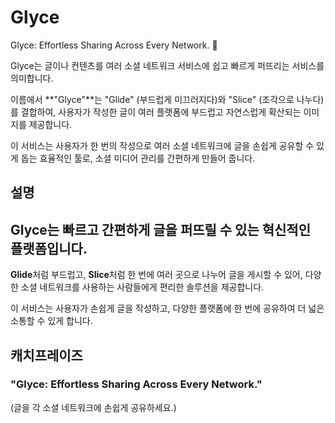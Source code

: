 # Glyce
Glyce: Effortless Sharing Across Every Network. 🔗

Glyce는 글이나 컨텐츠를 여러 소셜 네트워크 서비스에 쉽고 빠르게 퍼뜨리는 서비스를 의미합니다.

이름에서 **"Glyce"**는 "Glide" (부드럽게 미끄러지다)와 "Slice" (조각으로 나누다)를 결합하여, 사용자가 작성한 글이 여러 플랫폼에 부드럽고 자연스럽게 확산되는 이미지를 제공합니다.

이 서비스는 사용자가 한 번의 작성으로 여러 소셜 네트워크에 글을 손쉽게 공유할 수 있게 돕는 효율적인 툴로, 소셜 미디어 관리를 간편하게 만들어 줍니다.


## 설명
## Glyce는 빠르고 간편하게 글을 퍼뜨릴 수 있는 혁신적인 플랫폼입니다.

**Glide**처럼 부드럽고, **Slice**처럼 한 번에 여러 곳으로 나누어 글을 게시할 수 있어, 다양한 소셜 네트워크를 사용하는 사람들에게 편리한 솔루션을 제공합니다.

이 서비스는 사용자가 손쉽게 글을 작성하고, 다양한 플랫폼에 한 번에 공유하여 더 넓은 소통할 수 있게 합니다.


## 캐치프레이즈
### "Glyce: Effortless Sharing Across Every Network."
(글을 각 소셜 네트워크에 손쉽게 공유하세요.)
